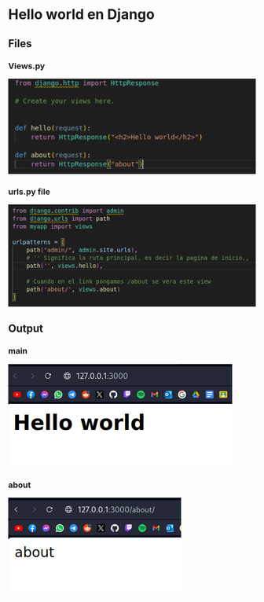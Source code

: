 # Hello world en Django

## Files

### Views.py

![Views](./img/helloWorldViews.png)

### urls.py file

![urls](./img/helloWorldUrls.png)

## Output

### main

![main](./img/helloworldMain.png)

### about

![about](./img/helloworldAbout.png)

